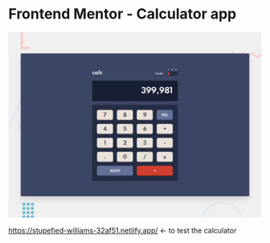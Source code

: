 # Frontend Mentor - Calculator app

![Design preview for the Calculator app coding challenge](design/desktop-preview.jpg)

https://stupefied-williams-32af51.netlify.app/ <- to test the calculator
